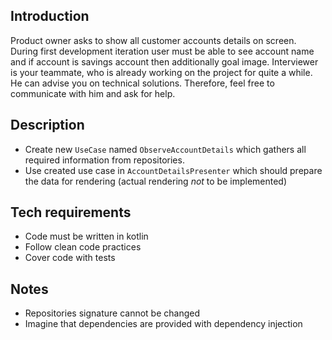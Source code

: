 ## Introduction
Product owner asks to show all customer accounts details on screen.
During first development iteration user must be able to see account
name and if account is savings account then additionally goal image.
Interviewer is your teammate, who is already working on the project for quite a while.
He can advise you on technical solutions. Therefore, feel free to communicate with him and ask for help.

## Description
* Create new `UseCase` named `ObserveAccountDetails` which gathers all
required information from repositories.
* Use created use case in `AccountDetailsPresenter` which should prepare the data for rendering (actual rendering _not_ to be implemented)

## Tech requirements
* Code must be written in kotlin
* Follow clean code practices
* Cover code with tests

## Notes
* Repositories signature cannot be changed
* Imagine that dependencies are provided with dependency injection